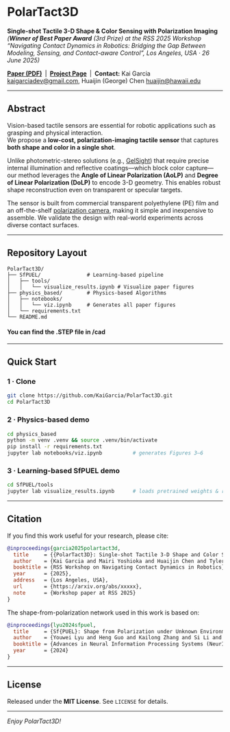 # PolarTact3D

**Single-shot Tactile 3-D Shape & Color Sensing with Polarization Imaging**  
*(**Winner of Best Paper Award** (3rd Prize) at the RSS 2025 Workshop “Navigating Contact Dynamics in Robotics: Bridging the Gap Between Modeling, Sensing, and Contact-aware Control”, Los Angeles, USA · 26 June 2025)*  

[**Paper (PDF)**](https://arxiv.org/abs/xxxxx) | [**Project Page**](https://polartact3d.github.io) | **Contact:** Kai Garcia <kaigarciadev@gmail.com>, Huaijin (George) Chen <huaijin@hawaii.edu>

---

## Abstract

Vision-based tactile sensors are essential for robotic applications such as grasping and physical interaction.  
We propose a **low-cost, polarization-imaging tactile sensor** that captures **both shape and color in a single shot**.  

Unlike photometric-stereo solutions (e.g., [GelSight](http://gelsight.com/)) that require precise internal illumination and reflective coatings—which block color capture—our method leverages the **Angle of Linear Polarization (AoLP)** and **Degree of Linear Polarization (DoLP)** to encode 3-D geometry. This enables robust shape reconstruction even on transparent or specular targets. 

The sensor is built from commercial transparent polyethylene (PE) film and an off-the-shelf [polarization camera](https://thinklucid.com/product/phoenix-5-mp-imx264/), making it simple and inexpensive to assemble. We validate the design with real-world experiments across diverse contact surfaces.

---

## Repository Layout

```text
PolarTact3D/
├── SfPUEL/               # Learning-based pipeline
│   ├── tools/       
│   │   └── visualize_results.ipynb # Visualize paper figures
├── physics_based/        # Physics-based Algorithms
│   ├── notebooks/
│   │   └── viz.ipynb     # Generates all paper figures
│   └── requirements.txt
└── README.md
```
#### You can find the .STEP file in /cad
---

## Quick Start

### 1 · Clone

```bash
git clone https://github.com/KaiGarcia/PolarTact3D.git
cd PolarTact3D
```

### 2 · Physics-based demo

```bash
cd physics_based
python -m venv .venv && source .venv/bin/activate
pip install -r requirements.txt
jupyter lab notebooks/viz.ipynb          # generates Figures 3–6
```

### 3 · Learning-based SfPUEL demo

```bash
cd SfPUEL/tools
jupyter lab visualize_results.ipynb      # loads pretrained weights & runs on samples
```

---

## Citation
If you find this work useful for your research, please cite:
```bibtex
@inproceedings{garcia2025polartact3d,
  title     = {{PolarTact3D}: Single-shot Tactile 3-D Shape and Color Sensing with Polarization Imaging},
  author    = {Kai Garcia and Mairi Yoshioka and Huaijin Chen and Tyler Ray and Tianlu Wang and Frances Zhu},
  booktitle = {RSS Workshop on Navigating Contact Dynamics in Robotics},
  year      = {2025},
  address   = {Los Angeles, USA},
  url       = {https://arxiv.org/abs/xxxxx},
  note      = {Workshop paper at RSS 2025}
}
```
The shape-from-polarization network used in this work is based on:
```bibtex
@inproceedings{lyu2024sfpuel,
  title     = {Sf{PUEL}: Shape from Polarization under Unknown Environment Light},
  author    = {Youwei Lyu and Heng Guo and Kailong Zhang and Si Li and Boxin Shi},
  booktitle = {Advances in Neural Information Processing Systems (NeurIPS)},
  year      = {2024}
}
```

---

## License

Released under the **MIT License**. See `LICENSE` for details.

---

*Enjoy PolarTact3D!*
